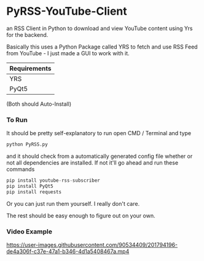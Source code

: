 # PyRSS-YouTube-Client
an RSS Client in Python to download and view YouTube content using Yrs for the backend.

Basically this uses a Python Package called YRS to fetch and use RSS Feed from YouTube - I just made a GUI to work with it.


Requirements |
------------- |
YRS |
PyQt5 |

(Both should Auto-Install)


### To Run

It should be pretty self-explanatory to run open CMD / Terminal and type

``` python
python PyRSS.py
```

and it should check from a automatically generated config file whether or not all dependencies are installed. If not it'll go ahead and run these commands

``` python
pip install youtube-rss-subscriber
pip install PyQt5
pip install requests
```

Or you can just run them yourself. I really don't care.

The rest should be easy enough to figure out on your own.


### Video Example



https://user-images.githubusercontent.com/90534409/201794196-de4a306f-c37e-47a1-b346-4d1a5408467a.mp4

